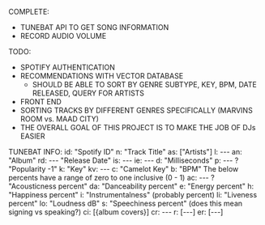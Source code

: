 COMPLETE:
- TUNEBAT API TO GET SONG INFORMATION
- RECORD AUDIO VOLUME

TODO:
- SPOTIFY AUTHENTICATION
- RECOMMENDATIONS WITH VECTOR DATABASE
    - SHOULD BE ABLE TO SORT BY GENRE SUBTYPE, KEY, BPM, DATE RELEASED, QUERY FOR ARTISTS
- FRONT END
- SORTING TRACKS BY DIFFERENT GENRES SPECIFICALLY (MARVINS ROOM vs. MAAD CITY)
- THE OVERALL GOAL OF THIS PROJECT IS TO MAKE THE JOB OF DJs EASIER

TUNEBAT INFO:
    id: "Spotify ID"
    n: "Track Title"
    as: ["Artists"]
    l: ---
    an: "Album"
    rd: --- "Release Date"
    is: ---
    ie: ---
    d: "Milliseconds"
    p: --- ? "Popularity -1"
    k: "Key"
    kv: ---
    c: "Camelot Key"
    b: "BPM"
    The below percents have a range of zero to one  inclusive (0 - 1)
    ac: --- ? "Acousticness percent"
    da: "Danceability percent"
    e: "Energy percent"
    h: "Happiness percent"
    i: "Instrumentalness" (probably percent)
    li: "Liveness percent"
    lo: "Loudness dB"
    s: "Speechiness percent" (does this mean signing vs speaking?)
    ci: [{album covers}]
    cr: ---
    r: [---]
    er: [---]